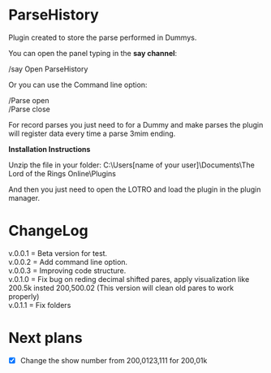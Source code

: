 # ParseHistory
Plugin created to store the parse performed in Dummys.

You can open the panel typing in the **say channel**:

/say Open ParseHistory

Or you can use the Command line option:

/Parse open\
/Parse close

For record parses you just need to for a Dummy and make parses the plugin will register data every time a parse 3mim ending.

**Installation Instructions**

Unzip the file in your folder:
C:\Users\[name of your user]\Documents\The Lord of the Rings Online\Plugins

And then you just need to open the LOTRO and load the plugin in the plugin manager.

ChangeLog
===============================================
v.0.0.1 = Beta version for test.\
v.0.0.2 = Add command line option.\
v.0.0.3 = Improving code structure.\
v.0.1.0 = Fix bug on reding decimal shifted pares, apply visualization like 200.5k insted 200,500.02 (This version will clean old pares to work properly)\
v.0.1.1 = Fix folders

Next plans
===============================================
- [x] Change the show number from 200,0123,111 for 200,01k
